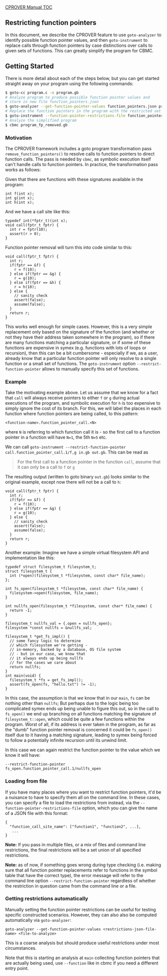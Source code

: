 [CPROVER Manual TOC](../../)

## Restricting function pointers

In this document, we describe the CPROVER feature to use `goto-analyzer`
to identify possible function pointer values, and then `goto-instrument`
to replace calls through function pointers by case distinctions over calls
to given sets of functions. This can greatly simplify the program for
CBMC.

## Getting Started

There is more detail about each of the steps below, but you can get started straight away on your program using the following commands:

```bash
$ goto-cc program.c -o program.gb
# Analyze program to produce possible function pointer values and
# store in new file function_pointers.json
$ goto-analyzer --get-function-pointer-values function_pointers.json program.gb
# Replace the function pointers in the program with the restricted set
$ goto-instrument --function-pointer-restrictions-file function_pointers.json program.gb program_fp_removed.gb
# Analyze the simplified program
$ cbmc program_fp_removed.gb
```

### Motivation

The CPROVER framework includes a goto program transformation pass
`remove_function_pointers()` to resolve calls to function pointers to direct
function calls. The pass is needed by `cbmc`, as symbolic execution itself can't
handle calls to function pointers. In practice, the transformation pass works as
follows:

Given that there are functions with these signatures available in the program:

```
int f(int x);
int g(int x);
int h(int x);
```

And we have a call site like this:

```
typedef int(*fptr_t)(int x);
void call(fptr_t fptr) {
  int r = fptr(10);
  assert(r > 0);
}
```

Function pointer removal will turn this into code similar to this:

```
void call(fptr_t fptr) {
  int r;
  if(fptr == &f) {
    r = f(10);
  } else if(fptr == &g) {
    r = g(10);
  } else if(fptr == &h) {
    r = h(10);
  } else {
    // sanity check
    assert(false);
    assume(false);
  }
  return r;
}
```

This works well enough for simple cases. However, this is a very simple
replacement only based on the signature of the function (and whether or not they
have their address taken somewhere in the program), so if there are many
functions matching a particular signature, or if some of these functions are
expensive in symex (e.g. functions with lots of loops or recursion), then this
can be a bit cumbersome - especially if we, as a user, already know that a
particular function pointer will only resolve to a single function or a small
set of functions. The `goto-instrument` option `--restrict-function-pointer`
allows to manually specify this set of functions.

### Example

Take the motivating example above. Let us assume that we know for a fact that
`call` will always receive pointers to either `f` or `g` during actual
executions of the program, and symbolic execution for `h` is too expensive to
simply ignore the cost of its branch. For this, we will label the places in each
function where function pointers are being called, to this pattern:

```
<function-name>.function_pointer_call.<N>
```

where `N` is referring to which function call it is - so the first call to a
function pointer in a function will have `N=1`, the 5th `N=5` etc.

We can call `goto-instrument --restrict-function-pointer
call.function_pointer_call.1/f,g in.gb out.gb`. This can be read as

> For the first call to a function pointer in the function `call`, assume that
> it can only be a call to `f` or `g`

The resulting output (written to goto binary `out.gb`) looks similar to the
original example, except now there will not be a call to `h`:

```
void call(fptr_t fptr) {
  int r;
  if(fptr == &f) {
    r = f(10);
  } else if(fptr == &g) {
    r = g(10);
  } else {
    // sanity check
    assert(false);
    assume(false);
  }
  return r;
}
```

Another example: Imagine we have a simple virtual filesystem API and implementation
like this:

```
typedef struct filesystem_t filesystem_t;
struct filesystem_t {
  int (*open)(filesystem_t *filesystem, const char* file_name);
};

int fs_open(filesystem_t *filesystem, const char* file_name) {
  filesystem->open(filesystem, file_name);
}

int nullfs_open(filesystem_t *filesystem, const char* file_name) {
  return -1;
}

filesystem_t nullfs_val = {.open = nullfs_open};
filesystem *const nullfs = &nullfs_val;

filesystem_t *get_fs_impl() {
  // some fancy logic to determine
  // which filesystem we're getting -
  // in-memory, backed by a database, OS file system
  // - but in our case, we know that
  // it always ends up being nullfs
  // for the cases we care about
  return nullfs;
}
int main(void) {
  filesystem_t *fs = get_fs_impl();
  assert(fs_open(fs, "hello.txt") != -1);
}
```

In this case, the assumption is that *we* know that in our `main`, `fs` can be
nothing other than `nullfs`; But perhaps due to the logic being too complicated
symex ends up being unable to figure this out, so in the call to `fs_open()` we
end up branching on all functions matching the signature of
`filesystem_t::open`, which could be quite a few functions within the program.
Worst of all, if its address is ever taken in the program, as far as the "dumb"
function pointer removal is concerned it could be `fs_open()` itself due to it
having a matching signature, leading to symex being forced to follow a
potentially infinite recursion until its unwind limit.

In this case we can again restrict the function pointer to the value which we
know it will have:

```
--restrict-function-pointer fs_open.function_pointer_call.1/nullfs_open
```

### Loading from file

If you have many places where you want to restrict function pointers, it'd be a
nuisance to have to specify them all on the command line. In these cases, you
can specify a file to load the restrictions from instead, via the
`--function-pointer-restrictions-file` option, which you can give the name of a
JSON file with this format:

```
{
  "function_call_site_name": ["function1", "function2", ...],
   ...
}
```

**Note:** If you pass in multiple files, or a mix of files and command line
restrictions, the final restrictions will be a set union of all specified
restrictions.

**Note:** as of now, if something goes wrong during type checking (i.e. making
sure that all function pointer replacements refer to functions in the symbol
table that have the correct type), the error message will refer to the command
line option `--restrict-function-pointer` regardless of whether the restriction
in question came from the command line or a file.

### Getting restrictions automatically

Manually setting the function pointer restrictions can be useful for testing
specific constructed scenarios. However, they can also also be computed automatically
via `goto-analyzer`:

```
goto-analyzer --get-function-pointer-values <restrictions-json-file-name> <file-to-analyze>
```

This is a coarse analysis but should produce useful restrictions under most circumstances.

Note that this is starting an analysis at `main` collecting function pointers that are actually being used,
use `--function` like in cbmc if you need a different entry point.
